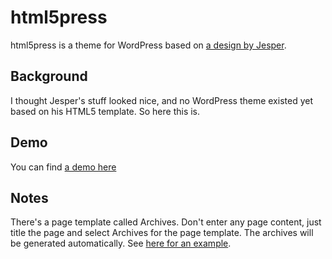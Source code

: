 html5press
==================
html5press is a theme for WordPress based on [a design by Jesper](http://jayj.dk/2009/a-free-html5-and-css3-theme/ "Original work").


Background
-----------------------------
I thought Jesper's stuff looked nice, and no WordPress theme existed yet based on his HTML5 template. So here this is.


Demo
-----------------------------
You can find [a demo here](http://new.longren.org/ "HTML5Press Demo")


Notes
-----------------------------
There's a page template called Archives. Don't enter any page content, just title the page and select Archives for the page template. The archives will be generated automatically. See [here for an example](http://new.longren.org/archives/ "HTML5Press Archives Demo").

